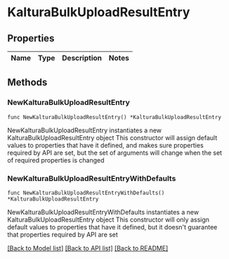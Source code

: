 # KalturaBulkUploadResultEntry

## Properties

Name | Type | Description | Notes
------------ | ------------- | ------------- | -------------

## Methods

### NewKalturaBulkUploadResultEntry

`func NewKalturaBulkUploadResultEntry() *KalturaBulkUploadResultEntry`

NewKalturaBulkUploadResultEntry instantiates a new KalturaBulkUploadResultEntry object
This constructor will assign default values to properties that have it defined,
and makes sure properties required by API are set, but the set of arguments
will change when the set of required properties is changed

### NewKalturaBulkUploadResultEntryWithDefaults

`func NewKalturaBulkUploadResultEntryWithDefaults() *KalturaBulkUploadResultEntry`

NewKalturaBulkUploadResultEntryWithDefaults instantiates a new KalturaBulkUploadResultEntry object
This constructor will only assign default values to properties that have it defined,
but it doesn't guarantee that properties required by API are set


[[Back to Model list]](../README.md#documentation-for-models) [[Back to API list]](../README.md#documentation-for-api-endpoints) [[Back to README]](../README.md)


